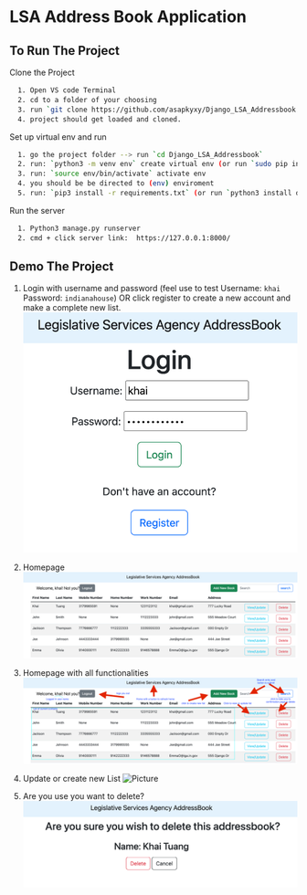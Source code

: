 
# LSA Address Book Application




## To Run The Project

Clone the Project
```bash
  1. Open VS code Terminal 
  2. cd to a folder of your choosing
  3. run `git clone https://github.com/asapkyxy/Django_LSA_Addressbook.git`
  4. project should get loaded and cloned.
```

Set up virtual env and run
```bash
  1. go the project folder --> run `cd Django_LSA_Addressbook`
  2. run: `python3 -m venv env` create virtual env (or run `sudo pip install virtualenv`)
  3. run: `source env/bin/activate` activate env
  4. you should be be directed to (env) enviroment
  5. run: `pip3 install -r requirements.txt` (or run `python3 install django` to get the latest django)
```
Run the server
```bash
  1. Python3 manage.py runserver
  2. cmd + click server link:  https://127.0.0.1:8000/
```

## Demo The Project
1. Login with username and password (feel use to test Username: `khai` Password: `indianahouse`)
OR click register to create a new account and make a complete new list.
![Picture](Images/Login.png)

2. Homepage
![Picture](Images/HomePage-AddressBook_lists.png)

3. Homepage with all functionalities
![Picture](Images/all_functionality.png)

4. Update or create new List
![Picture](Images/updatecreate_list.png)

5. Are you use you want to delete?
![Picture](Images/Delete_confirm.png)

